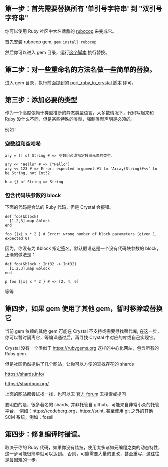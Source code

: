 ## 第一步：首先需要替换所有 '单引号字符串' 到 "双引号字符串"

你可以使用 Ruby 社区中大名鼎鼎的 [rubocop](https://github.com/rubocop/rubocop) 来完成它。

首先安装 rubocop gem, `gem install rubocop`

然后你可以进入 gem 目录，运行[这个脚本](https://github.com/crystal-china/port_ruby_to_crystal/blob/master/bin/rubocop_double_quotes) 执行替换。


## 第二步：对一些重命名的方法名做一些简单的替换。

进入 gem 目录，执行前面提到的 [port_ruby_to_crystal 脚本](https://github.com/crystal-china/port_ruby_to_crystal/blob/master/bin/port_ruby_to_crystal) 即可。

## 第三步：添加必要的类型

作为一个高度依赖于类型推断的静态类型语言，大多数情况下，代码写起来和 Ruby 没什么不同，但是某些特殊的类型，强制类型声明是必须的。

例如：

### 空数组和空哈希

```crystal
ary = [] of String # => 空数组必须指定数组元素的类型。

ary << "Hello" # => ["Hello"]
ary << 123 # => Error: expected argument #1 to 'Array(String)#<<' to be String, not Int32

h = {} of String => String
```

### 包含代码块参数的 block

下面的代码是合法的 Ruby 代码，但是 Crystal 会报错。

```crystal
def foo(&block)
  [1,2,3].map &block
end

foo {|x| x * 2 } # Error: wrong number of block parameters (given 1, expected 0)
```

因为，你没有为 &block 指定签名，默认假设这是一个没有代码块参数的 block，正确的做法是：


```crystal
def foo(&block : Int32 -> Int32)
  [1,2,3].map &block
end

p foo {|x| x * 2 } # => [2, 4, 6]
```

等等

## 第四步，如果 gem 使用了其他 gem，暂时移除或替换它

当前 gem 依赖的其他 gem 可能在 Crystal 不支持或需要寻找替代库, 在这一步，
你可以暂时隔离它，等编译通过后，再寻找 Crystal 中对应的库或自己实现它。

Crystal 没有一个类似于 https://rubygems.org 这样的中心化网站，包含所有的 Ruby gem.

但是社区仍然提供了几个网站，让你可以方便的查找存在的 shards

https://shards.info/

https://shardbox.org/

上面的网站都尝试找一找，也可以去 [官方 forum](forum.crystal-lang.org) 去搜索或提问

要明白的是，很多著名的 shards, 并非托管自 github，可能来自非常小众的托管平台，
例如：https://codeberg.org，https://sr.ht, 甚至使用 git 之外的其他 SCM 系统，例如：fossil


## 第四步：修复编译时错误。

取决于你的 Ruby 代码，如果你没有炫技，使用太多诸如元编程之类的动态特性，这一步可能很简单就可以达到。
否则，可能需要大量的更改，甚至重写，这往往是最困难的一步。

